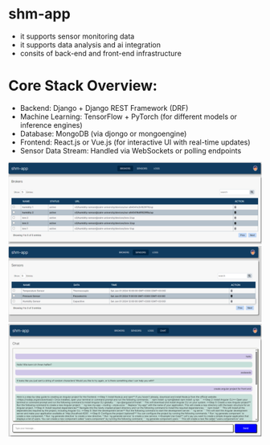 # shm-app
- it supports sensor monitoring data
- it supports data analysis and ai integration
- consits of back-end and front-end infrastructure

# Core Stack Overview:
- Backend: Django + Django REST Framework (DRF)
- Machine Learning: TensorFlow + PyTorch (for different models or inference engines)
- Database: MongoDB (via djongo or mongoengine)
- Frontend: React.js or Vue.js (for interactive UI with real-time updates)
- Sensor Data Stream: Handled via WebSockets or polling endpoints

![Broker screen](./front_end/screenshots/broker-screen.png)
![Sensor screen](./front_end/screenshots/sensor-screen.png)
![Chat screen](./front_end/screenshots/chat-screen.png)